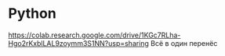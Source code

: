 # Python
https://colab.research.google.com/drive/1KGc7RLha-Hgo2rKxblLAL9zoymm3S1NN?usp=sharing Всё в один перенёс
